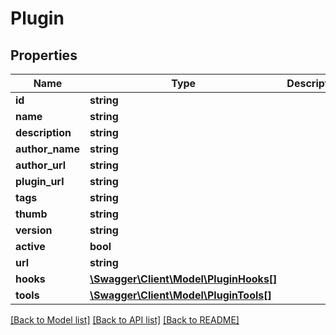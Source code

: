 # Plugin

## Properties
Name | Type | Description | Notes
------------ | ------------- | ------------- | -------------
**id** | **string** |  | 
**name** | **string** |  | 
**description** | **string** |  | 
**author_name** | **string** |  | 
**author_url** | **string** |  | 
**plugin_url** | **string** |  | 
**tags** | **string** |  | 
**thumb** | **string** |  | 
**version** | **string** |  | 
**active** | **bool** |  | [optional] 
**url** | **string** |  | [optional] 
**hooks** | [**\Swagger\Client\Model\PluginHooks[]**](PluginHooks.md) |  | [optional] 
**tools** | [**\Swagger\Client\Model\PluginTools[]**](PluginTools.md) |  | [optional] 

[[Back to Model list]](../../README.md#documentation-for-models) [[Back to API list]](../../README.md#documentation-for-api-endpoints) [[Back to README]](../../README.md)

